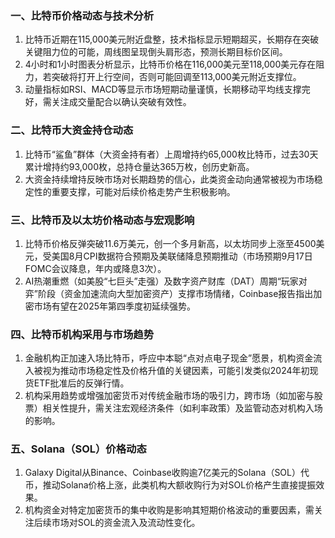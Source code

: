 ### 一、比特币价格动态与技术分析
1. 比特币近期在115,000美元附近盘整，技术指标显示短期超买，长期存在突破关键阻力位的可能，周线图呈现倒头肩形态，预测长期目标价区间。
2. 4小时和1小时图表分析显示，比特币价格在116,000美元至118,000美元存在阻力，若突破将打开上行空间，否则可能回调至113,000美元附近支撑位。
3. 动量指标如RSI、MACD等显示市场短期动量谨慎，长期移动平均线支撑完好，需关注成交量配合以确认突破有效性。

### 二、比特币大资金持仓动态
1. 比特币“鲨鱼”群体（大资金持有者）上周增持约65,000枚比特币，过去30天累计增持约93,000枚，总持仓量达365万枚，创历史新高。
2. 大资金持续增持反映市场对长期趋势的信心，此类资金动向通常被视为市场稳定性的重要支撑，可能对后续价格走势产生积极影响。

### 三、比特币及以太坊价格动态与宏观影响
1. 比特币价格反弹突破11.6万美元，创一个多月新高，以太坊同步上涨至4500美元，受美国8月CPI数据符合预期及美联储降息预期推动（市场预期9月17日FOMC会议降息，年内或降息3次）。
2. AI热潮重燃（如美股“七巨头”走强）及数字资产财库（DAT）周期“玩家对弈”阶段（资金加速流向大型加密资产）支撑市场情绪，Coinbase报告指出加密市场有望在2025年第四季度初延续强势。

### 四、比特币机构采用与市场趋势
1. 金融机构正加速入场比特币，呼应中本聪“点对点电子现金”愿景，机构资金流入被视为推动市场稳定性及价格升值的关键因素，可能引发类似2024年初现货ETF批准后的反弹行情。
2. 机构采用趋势或增强加密货币对传统金融市场的吸引力，跨市场（如加密与股票）相关性提升，需关注宏观经济条件（如利率政策）及监管动态对机构入场的影响。

### 五、Solana（SOL）价格动态
1. Galaxy Digital从Binance、Coinbase收购逾7亿美元的Solana（SOL）代币，推动Solana价格上涨，此类机构大额收购行为对SOL价格产生直接提振效果。
2. 机构资金对特定加密货币的集中收购是影响其短期价格波动的重要因素，需关注后续市场对SOL的资金流入及流动性变化。